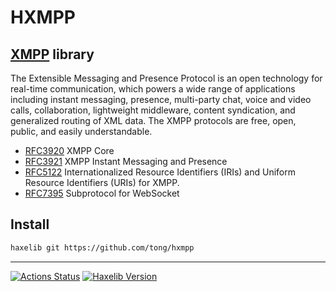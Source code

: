 
HXMPP
=====

## [XMPP](https://xmpp.org/) library

The Extensible Messaging and Presence Protocol is an open technology for real-time communication, which powers a wide range of applications including instant messaging, presence, multi-party chat, voice and video calls, collaboration, lightweight middleware, content syndication, and generalized routing of XML data.
The XMPP protocols are free, open, public, and easily understandable.

* [RFC3920](https://tools.ietf.org/html/rfc3920) XMPP Core
* [RFC3921](https://tools.ietf.org/html/rfc3921) XMPP Instant Messaging and Presence
* [RFC5122](https://tools.ietf.org/html/rfc5122) Internationalized Resource Identifiers (IRIs) and Uniform Resource Identifiers (URIs) for XMPP.
* [RFC7395](https://datatracker.ietf.org/doc/rfc7395/) Subprotocol for WebSocket


## Install

```sh
haxelib git https://github.com/tong/hxmpp
```

---

[![Actions Status](https://github.com/tong/hxmpp/workflows/CI/badge.svg)](https://github.com/tong/hxmpp) [![Haxelib Version](https://img.shields.io/github/tag/tong/hxmpp.svg?style=flat-square&colorA=F68712&colorB=141419&label=haxelib)](http://lib.haxe.org/p/hxmpp/)
